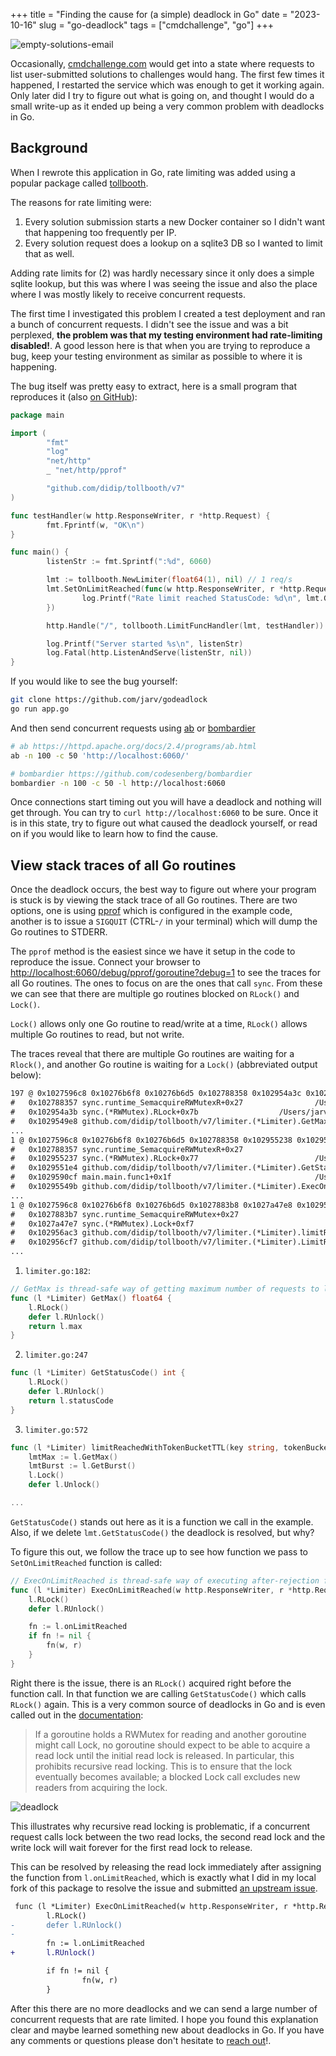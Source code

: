 +++
title = "Finding the cause for (a simple) deadlock in Go"
date = "2023-10-16"
slug = "go-deadlock"
tags = ["cmdchallenge", "go"]
+++

![empty-solutions-email](/img/empty-solutions-email.png)

Occasionally, [cmdchallenge.com](https://cmdchallenge.com) would get into a state where requests to list user-submitted solutions to challenges would hang.
The first few times it happened, I restarted the service which was enough to get it working again.
Only later did I try to figure out what is going on, and thought I would do a small write-up as it ended up being a very common problem with deadlocks in Go.

## Background

When I rewrote this application in Go, rate limiting was added using a popular package called [tollbooth](https://github.com/didip/tollbooth).

The reasons for rate limiting were:

1. Every solution submission starts a new Docker container so I didn't want that happening too frequently per IP.
2. Every solution request does a lookup on a sqlite3 DB so I wanted to limit that as well.

Adding rate limits for (2) was hardly necessary since it only does a simple sqlite lookup, but this was where I was seeing the issue and also the place where I was mostly likely to receive concurrent requests.

The first time I investigated this problem I created a test deployment and ran a bunch of concurrent requests.
I didn't see the issue and was a bit perplexed, **the problem was that my testing environment had rate-limiting disabled!**.
A good lesson here is that when you are trying to reproduce a bug, keep your testing environment as similar as possible to where it is happening.

The bug itself was pretty easy to extract, here is a small program that reproduces it (also [on GitHub](https://github.com/jarv/godeadlock/blob/master/app.go)):

```go
package main

import (
        "fmt"
        "log"
        "net/http"
        _ "net/http/pprof"

        "github.com/didip/tollbooth/v7"
)

func testHandler(w http.ResponseWriter, r *http.Request) {
        fmt.Fprintf(w, "OK\n")
}

func main() {
        listenStr := fmt.Sprintf(":%d", 6060)

        lmt := tollbooth.NewLimiter(float64(1), nil) // 1 req/s
        lmt.SetOnLimitReached(func(w http.ResponseWriter, r *http.Request) {
                log.Printf("Rate limit reached StatusCode: %d\n", lmt.GetStatusCode())
        })

        http.Handle("/", tollbooth.LimitFuncHandler(lmt, testHandler))

        log.Printf("Server started %s\n", listenStr)
        log.Fatal(http.ListenAndServe(listenStr, nil))
}
```

If you would like to see the bug yourself:

```bash
git clone https://github.com/jarv/godeadlock
go run app.go
```
And then send concurrent requests using [ab](https://httpd.apache.org/docs/2.4/programs/ab.html) or [bombardier](https://github.com/codesenberg/bombardier)

```bash
# ab https://httpd.apache.org/docs/2.4/programs/ab.html
ab -n 100 -c 50 'http://localhost:6060/'

# bombardier https://github.com/codesenberg/bombardier
bombardier -n 100 -c 50 -l http://localhost:6060
```

Once connections start timing out you will have a deadlock and nothing will get through. You can try to `curl http://localhost:6060` to be sure.
Once it is in this state, try to figure out what caused the deadlock yourself, or read on if you would like to learn how to find the cause.


## View stack traces of all Go routines

Once the deadlock occurs, the best way to figure out where your program is stuck is by viewing the stack trace of all Go routines.
There are two options, one is using [pprof](https://pkg.go.dev/net/http/pprof) which is configured in the example code, another is to issue a `SIGQUIT` (CTRL-`/` in your terminal) which will dump the Go routines to STDERR.


The `pprof` method is the easiest since we have it setup in the code to reproduce the issue.
Connect your browser to [http://localhost:6060/debug/pprof/goroutine?debug=1](http://localhost:6060/debug/pprof/goroutine?debug=1) to see the traces for all Go routines.
The ones to focus on are the ones that call `sync`.
From these we can see that there are multiple go routines blocked on `RLock()` and `Lock()`.

`Lock()` allows only one Go routine to read/write at a time, `RLock()` allows multiple Go routines to read, but not write.

The traces reveal that there are multiple Go routines are waiting for a `Rlock()`, and another Go routine is waiting for a `Lock()` (abbreviated output below):

```html
197 @ 0x1027596c8 0x10276b6f8 0x10276b6d5 0x102788358 0x102954a3c 0x1029549e9 0x102956e34 0x102958afc 0x102958f80 0x1029049b8 0x102905ff4 0x102906ccc 0x102903a48 0x10278c8f4
#	0x102788357	sync.runtime_SemacquireRWMutexR+0x27				/Users/jarv/.local/share/rtx/installs/go/1.21.1/go/src/runtime/sema.go:82
#	0x102954a3b	sync.(*RWMutex).RLock+0x7b					/Users/jarv/.local/share/rtx/installs/go/1.21.1/go/src/sync/rwmutex.go:71
#	0x1029549e8	github.com/didip/tollbooth/v7/limiter.(*Limiter).GetMax+0x28	/Users/jarv/go/pkg/mod/github.com/didip/tollbooth/v7@v7.0.1/limiter/limiter.go:182
...
1 @ 0x1027596c8 0x10276b6f8 0x10276b6d5 0x102788358 0x102955238 0x1029551e5 0x1029590d0 0x10295549c 0x102958f9c 0x1029049b8 0x102905ff4 0x102906ccc 0x102903a48 0x10278c8f4
#	0x102788357	sync.runtime_SemacquireRWMutexR+0x27						/Users/jarv/.local/share/rtx/installs/go/1.21.1/go/src/runtime/sema.go:82
#	0x102955237	sync.(*RWMutex).RLock+0x77							/Users/jarv/.local/share/rtx/installs/go/1.21.1/go/src/sync/rwmutex.go:71
#	0x1029551e4	github.com/didip/tollbooth/v7/limiter.(*Limiter).GetStatusCode+0x24		/Users/jarv/go/pkg/mod/github.com/didip/tollbooth/v7@v7.0.1/limiter/limiter.go:247
#	0x1029590cf	main.main.func1+0x1f								/Users/jarv/src/jarv/godeadlock/app.go:21
#	0x10295549b	github.com/didip/tollbooth/v7/limiter.(*Limiter).ExecOnLimitReached+0xdb	/Users/jarv/go/pkg/mod/github.com/didip/tollbooth/v7@v7.0.1/limiter/limiter.go:268
...
1 @ 0x1027596c8 0x10276b6f8 0x10276b6d5 0x1027883b8 0x1027a47e8 0x102956ac4 0x102956cf8 0x102957724 0x102958b74 0x102958f80 0x1029049b8 0x102905ff4 0x102906ccc 0x102903a48 0x10278c8f4
#	0x1027883b7	sync.runtime_SemacquireRWMutex+0x27							/Users/jarv/.local/share/rtx/installs/go/1.21.1/go/src/runtime/sema.go:87
#	0x1027a47e7	sync.(*RWMutex).Lock+0xf7								/Users/jarv/.local/share/rtx/installs/go/1.21.1/go/src/sync/rwmutex.go:152
#	0x102956ac3	github.com/didip/tollbooth/v7/limiter.(*Limiter).limitReachedWithTokenBucketTTL+0x63	/Users/jarv/go/pkg/mod/github.com/didip/tollbooth/v7@v7.0.1/limiter/limiter.go:572
#	0x102956cf7	github.com/didip/tollbooth/v7/limiter.(*Limiter).LimitReached+0x57			/Users/jarv/go/pkg/mod/github.com/didip/tollbooth/v7@v7.0.1/limiter/limiter.go:599
...
```

1. `limiter.go:182`:
```go
// GetMax is thread-safe way of getting maximum number of requests to limit per second.
func (l *Limiter) GetMax() float64 {
    l.RLock()
    defer l.RUnlock()
    return l.max
}
```
2. `limiter.go:247`
```go
func (l *Limiter) GetStatusCode() int {
    l.RLock()
    defer l.RUnlock()
    return l.statusCode
}
```

3. `limiter.go:572`

```go
func (l *Limiter) limitReachedWithTokenBucketTTL(key string, tokenBucketTTL time.Duration) bool {
    lmtMax := l.GetMax()
    lmtBurst := l.GetBurst()
    l.Lock()
    defer l.Unlock()

...
```
`GetStatusCode()` stands out here as it is a function we call in the example.
Also, if we delete `lmt.GetStatusCode()` the deadlock is resolved, but why?

To figure this out, we follow the trace up to see how function we pass to `SetOnLimitReached` function is called:

```go
// ExecOnLimitReached is thread-safe way of executing after-rejection function when limit is reached.
func (l *Limiter) ExecOnLimitReached(w http.ResponseWriter, r *http.Request) {
    l.RLock()
    defer l.RUnlock()

    fn := l.onLimitReached
    if fn != nil {
        fn(w, r)
    }
}
```

Right there is the issue, there is an `RLock()` acquired right before the function call.
In that function we are calling `GetStatusCode()` which calls `RLock()` again.
This is a very common source of deadlocks in Go and is even called out in the [documentation](https://pkg.go.dev/sync#RWMutex):

> If a goroutine holds a RWMutex for reading and another goroutine might call Lock, no goroutine should expect to be able to acquire a read lock until the initial read lock is released. In particular, this prohibits recursive read locking. This is to ensure that the lock eventually becomes available; a blocked Lock call excludes new readers from acquiring the lock.

![deadlock](/img/deadlock.png)

This illustrates why recursive read locking is problematic, if a concurrent request calls lock between the two read locks, the second read lock and the write lock will wait forever for the first read lock to release.

This can be resolved by releasing the read lock immediately after assigning the function from `l.onLimitReached`, which is exactly what I did in my local fork of this package to resolve the issue and submitted [an upstream issue](https://github.com/didip/tollbooth/issues/106).

```diff
 func (l *Limiter) ExecOnLimitReached(w http.ResponseWriter, r *http.Request) {
        l.RLock()
-       defer l.RUnlock()
-
        fn := l.onLimitReached
+       l.RUnlock()

        if fn != nil {
                fn(w, r)
        }
```

After this there are no more deadlocks and we can send a large number of concurrent requests that are rate limited.
I hope you found this explanation clear and maybe learned something new about deadlocks in Go.
If you have any comments or questions please don't hesitate to [reach out](/contact/)!.
